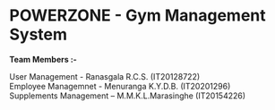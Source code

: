 # POWERZONE - Gym Management System

**Team Members :-**

User Management - Ranasgala R.C.S. (IT20128722)<br>
Employee Managemnet - Menuranga K.Y.D.B. (IT20201296)<br>
Supplements Management – M.M.K.L.Marasinghe (IT20154226)

